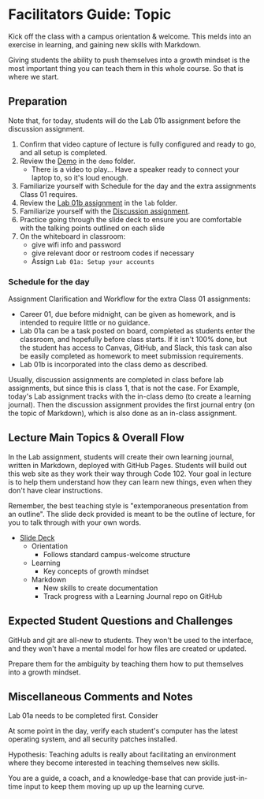 # Facilitators Guide: Topic

Kick off the class with a campus orientation & welcome. This melds into an exercise in learning, and gaining new skills with Markdown. 

Giving students the ability to push themselves into a growth mindset is the most important thing you can teach them in this whole course. So that is where we start. 

## Preparation

Note that, for today, students will do the Lab 01b assignment before the discussion assignment.

1. Confirm that video capture of lecture is fully configured and ready to go, and all setup is completed.
1. Review the [Demo](../demo/) in the `demo` folder. 
    - There is a video to play... Have a speaker ready to connect your laptop to, so it's loud enough. 
1. Familiarize yourself with Schedule for the day and the extra assignments Class 01 requires.  
1. Review the [Lab 01b assignment](../lab/) in the `lab` folder. 
1. Familiarize yourself with the [Discussion assignment](../DISCUSSION.md).
1. Practice going through the slide deck to ensure you are comfortable with the talking points outlined on each slide
1. On the whiteboard in classroom:
    - give wifi info and password
    - give relevant door or restroom codes if necessary
    - Assign `Lab 01a: Setup your accounts`

### Schedule for the day

Assignment Clarification and Workflow for the extra Class 01 assignments:
- Career 01, due before midnight, can be given as homework, and is intended to require little or no guidance.
- Lab 01a can be a task posted on board, completed as students enter the classroom, and hopefully before class starts. If it isn't 100% done, but the student has access to Canvas, GitHub, and Slack, this task can also be easily completed as homework to meet submission requirements.
- Lab 01b is incorporated into the class demo as described. 

Usually, discussion assignments are completed in class before lab assignments, but since this is class 1, that is not the case. For Example, today's Lab assignment tracks with the in-class demo (to create a learning journal). Then the discussion assignment provides the first journal entry (on the topic of Markdown), which is also done as an in-class assignment.


## Lecture Main Topics & Overall Flow

In the Lab assignment, students will create their own learning journal, written in Markdown, deployed with GitHub Pages. Students will build out this web site as they work their way through Code 102. Your goal in lecture is to help them understand how they can learn new things, even when they don't have clear instructions. 

Remember, the best teaching style is "extemporaneous presentation from an outline". The slide deck provided is meant to be the outline of lecture, for you to talk through with your own words. 

- [Slide Deck](https://docs.google.com/presentation/d/13Sg--NUm5edwMc5gL5GviTTwi5KbivYaDsVmJAJOS-E/edit)
  - Orientation
    - Follows standard campus-welcome structure
  - Learning
    - Key concepts of growth mindset
  - Markdown
    - New skills to create documentation
    - Track progress with a Learning Journal repo on GitHub

## Expected Student Questions and Challenges

GitHub and git are all-new to students. They won't be used to the interface, and they won't have a mental model for how files are created or updated. 

Prepare them for the ambiguity by teaching them how to put themselves into a growth mindset. 

## Miscellaneous Comments and Notes

Lab 01a needs to be completed first.  Consider 

At some point in the day, verify each student's computer has the latest operating system, and all security patches installed. 

Hypothesis: Teaching adults is really about facilitating an environment where they become interested in teaching themselves new skills. 

You are a guide, a coach, and a knowledge-base that can provide just-in-time input to keep them moving up up up the learning curve. 

